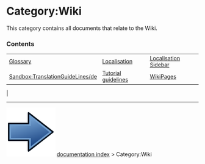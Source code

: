 # Category:Wiki
This category contains all documents that relate to the Wiki.

### Contents

|     |     |     |
| --- | --- | --- |
| [Glossary](Glossary.md) | [Localisation](Localisation.md) | [Localisation Sidebar](Localisation_Sidebar.md) |
| [Sandbox:TranslationGuideLines/de](Sandbox_TranslationGuideLines/de.md) | [Tutorial guidelines](Tutorial_guidelines.md) | [WikiPages](WikiPages.md) |
|



---
![](images/Button_right.svg) [documentation index](../README.md) > Category:Wiki
